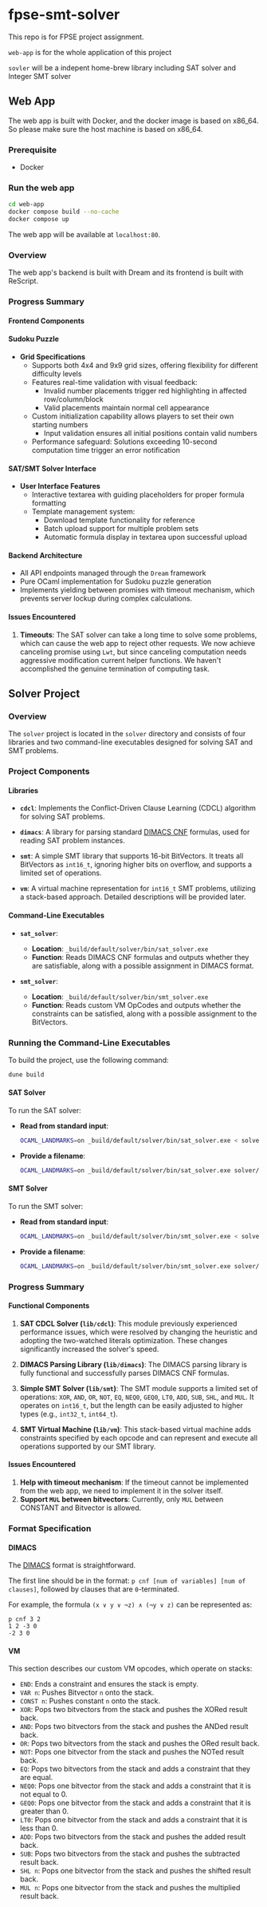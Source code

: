# fpse-smt-solver

This repo is for FPSE project assignment.

`web-app` is for the whole application of this project

`sovler` will be a indepent home-brew library including SAT solver and Integer SMT solver

## Web App

The web app is built with Docker, and the docker image is based on x86_64. So please make sure the host machine is based on x86_64.

### Prerequisite

- Docker

### Run the web app

```bash
cd web-app
docker compose build --no-cache
docker compose up
```

The web app will be available at `localhost:80`.

### Overview

The web app's backend is built with Dream and its frontend is built with ReScript.

### Progress Summary

#### Frontend Components

#### Sudoku Puzzle

- **Grid Specifications**
  - Supports both 4x4 and 9x9 grid sizes, offering flexibility for different difficulty levels
  - Features real-time validation with visual feedback:
    - Invalid number placements trigger red highlighting in affected row/column/block
    - Valid placements maintain normal cell appearance
  - Custom initialization capability allows players to set their own starting numbers
    - Input validation ensures all initial positions contain valid numbers
  - Performance safeguard: Solutions exceeding 10-second computation time trigger an error notification

#### SAT/SMT Solver Interface

- **User Interface Features**
  - Interactive textarea with guiding placeholders for proper formula formatting
  - Template management system:
    - Download template functionality for reference
    - Batch upload support for multiple problem sets
    - Automatic formula display in textarea upon successful upload

#### Backend Architecture

- All API endpoints managed through the `Dream` framework
- Pure OCaml implementation for Sudoku puzzle generation
- Implements yielding between promises with timeout mechanism, which prevents server lockup during complex calculations.

#### Issues Encountered

1. **Timeouts**: The SAT solver can take a long time to solve some problems, which can cause the web app to reject other requests. We now achieve canceling promise using `Lwt`, but since canceling computation needs aggressive modification current helper functions. We haven't accomplished the genuine termination of computing task.

## Solver Project

### Overview

The `solver` project is located in the `solver` directory and consists of four libraries and two command-line executables designed for solving SAT and SMT problems.

### Project Components

#### Libraries

- **`cdcl`**: Implements the Conflict-Driven Clause Learning (CDCL) algorithm for solving SAT problems.
  
- **`dimacs`**: A library for parsing standard [DIMACS CNF](https://jix.github.io/varisat/manual/0.2.0/formats/dimacs.html) formulas, used for reading SAT problem instances.

- **`smt`**: A simple SMT library that supports 16-bit BitVectors. It treats all BitVectors as `int16_t`, ignoring higher bits on overflow, and supports a limited set of operations.

- **`vm`**: A virtual machine representation for `int16_t` SMT problems, utilizing a stack-based approach. Detailed descriptions will be provided later.

#### Command-Line Executables

- **`sat_solver`**:
  - **Location**: `_build/default/solver/bin/sat_solver.exe`
  - **Function**: Reads DIMACS CNF formulas and outputs whether they are satisfiable, along with a possible assignment in DIMACS format.

- **`smt_solver`**:
  - **Location**: `_build/default/solver/bin/smt_solver.exe`
  - **Function**: Reads custom VM OpCodes and outputs whether the constraints can be satisfied, along with a possible assignment to the BitVectors.

### Running the Command-Line Executables

To build the project, use the following command:

```bash
dune build
```

#### SAT Solver

To run the SAT solver:

- **Read from standard input**:

  ```bash
  OCAML_LANDMARKS=on _build/default/solver/bin/sat_solver.exe < solver/test/files/timetable5.cnf
  ```

- **Provide a filename**:

  ```bash
  OCAML_LANDMARKS=on _build/default/solver/bin/sat_solver.exe solver/test/files/timetable5.cnf
  ```

#### SMT Solver

To run the SMT solver:

- **Read from standard input**:

  ```bash
  OCAML_LANDMARKS=on _build/default/solver/bin/smt_solver.exe < solver/test/files/example.smt
  ```

- **Provide a filename**:

  ```bash
  OCAML_LANDMARKS=on _build/default/solver/bin/smt_solver.exe solver/test/files/example.smt
  ```

### Progress Summary

#### Functional Components

1. **SAT CDCL Solver (`lib/cdcl`)**: This module previously experienced performance issues, which were resolved by changing the heuristic and adopting the two-watched literals optimization. These changes significantly increased the solver's speed.

2. **DIMACS Parsing Library (`lib/dimacs`)**: The DIMACS parsing library is fully functional and successfully parses DIMACS CNF formulas.

3. **Simple SMT Solver (`lib/smt`)**: The SMT module supports a limited set of operations: `XOR`, `AND`, `OR`, `NOT`, `EQ`, `NEQ0`, `GEQ0`, `LT0`, `ADD`, `SUB`, `SHL`, and `MUL`. It operates on `int16_t`, but the length can be easily adjusted to higher types (e.g., `int32_t`, `int64_t`).

4. **SMT Virtual Machine (`lib/vm`)**: This stack-based virtual machine adds constraints specified by each opcode and can represent and execute all operations supported by our SMT library.

#### Issues Encountered

1. **Help with timeout mechanism**: If the timeout cannot be implemented from the web app, we need to implement it in the solver itself.
2. **Support `MUL` between bitvectors**: Currently, only `MUL` between CONSTANT and Bitvector is allowed.

### Format Specification

#### DIMACS

The [DIMACS](https://jix.github.io/varisat/manual/0.2.0/formats/dimacs.html) format is straightforward.

The first line should be in the format: `p cnf [num of variables] [num of clauses]`, followed by clauses that are `0`-terminated.

For example, the formula `(x ∨ y ∨ ¬z) ∧ (¬y ∨ z)` can be represented as:

```text
p cnf 3 2
1 2 -3 0
-2 3 0
```

#### VM

This section describes our custom VM opcodes, which operate on stacks:

- `END`: Ends a constraint and ensures the stack is empty.
- `VAR n`: Pushes Bitvector `n` onto the stack.
- `CONST n`: Pushes constant `n` onto the stack.
- `XOR`: Pops two bitvectors from the stack and pushes the XORed result back.
- `AND`: Pops two bitvectors from the stack and pushes the ANDed result back.
- `OR`: Pops two bitvectors from the stack and pushes the ORed result back.
- `NOT`: Pops one bitvector from the stack and pushes the NOTed result back.
- `EQ`: Pops two bitvectors from the stack and adds a constraint that they are equal.
- `NEQ0`: Pops one bitvector from the stack and adds a constraint that it is not equal to 0.
- `GEQ0`: Pops one bitvector from the stack and adds a constraint that it is greater than 0.
- `LT0`: Pops one bitvector from the stack and adds a constraint that it is less than 0.
- `ADD`: Pops two bitvectors from the stack and pushes the added result back.
- `SUB`: Pops two bitvectors from the stack and pushes the subtracted result back.
- `SHL n`: Pops one bitvector from the stack and pushes the shifted result back.
- `MUL n`: Pops one bitvector from the stack and pushes the multiplied result back.

